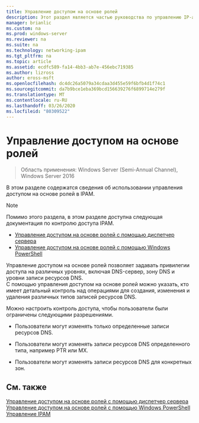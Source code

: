 ```yaml
---
title: Управление доступом на основе ролей
description: Этот раздел является частью руководства по управлению IP-адресами (IPAM) в Windows Server 2016.
manager: brianlic
ms.custom: na
ms.prod: windows-server
ms.reviewer: na
ms.suite: na
ms.technology: networking-ipam
ms.tgt_pltfrm: na
ms.topic: article
ms.assetid: ecdfc589-fa14-4bb3-ab7e-456ebc719385
ms.author: lizross
author: eross-msft
ms.openlocfilehash: dc4dc26a5079a34cdaa3d455e59f6bfb4d1f74c1
ms.sourcegitcommit: da7b9bce1eba369bcd156639276f6899714e279f
ms.translationtype: MT
ms.contentlocale: ru-RU
ms.lasthandoff: 03/26/2020
ms.locfileid: "80309522"
---
```

# <a name="role-based-access-control"></a>Управление доступом на основе ролей

>Область применения: Windows Server (Semi-Annual Channel), Windows Server 2016

В этом разделе содержатся сведения об использовании управления доступом на основе ролей в IPAM.  
  
> [!NOTE]  
> Помимо этого раздела, в этом разделе доступна следующая документация по контролю доступа IPAM.  
>   
> -   [Управление доступом на основе ролей с помощью диспетчер сервера](../../technologies/ipam/Manage-Role-Based-Access-Control-with-Server-Manager.md)  
> -   [Управление доступом на основе ролей с помощью Windows PowerShell](../../technologies/ipam/Manage-Role-Based-Access-Control-with-Windows-PowerShell.md)  
  
Управление доступом на основе ролей позволяет задавать привилегии доступа на различных уровнях, включая DNS-сервер, зону DNS и уровни записи ресурсов DNS.  
С помощью управления доступом на основе ролей можно указать, кто имеет детальный контроль над операциями для создания, изменения и удаления различных типов записей ресурсов DNS.  
  
Можно настроить контроль доступа, чтобы пользователи были ограничены следующими разрешениями.  
  
-   Пользователи могут изменять только определенные записи ресурсов DNS.  
  
-   Пользователи могут изменять записи ресурсов DNS определенного типа, например PTR или MX.  
  
-   Пользователи могут изменять записи ресурсов DNS для конкретных зон.  
  
## <a name="see-also"></a>См. также  
[Управление доступом на основе ролей с помощью диспетчер сервера](../../technologies/ipam/Manage-Role-Based-Access-Control-with-Server-Manager.md)  
[Управление доступом на основе ролей с помощью Windows PowerShell](../../technologies/ipam/Manage-Role-Based-Access-Control-with-Windows-PowerShell.md)  
[Управление IPAM](Manage-IPAM.md)  
  


